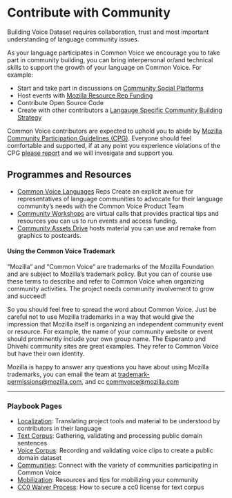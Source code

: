 # Contribute with Community 

Building Voice Dataset requires collaboration, trust and most important understanding of language community issues.

As your language participates in Common Voice we encourage you to take part in community building, you can bring interpersonal or/and technical skills to support the growth of your language on Common Voice. For example:

* Start and take part in discussions on [Community Social Platforms](https://github.com/common-voice/common-voice/blob/main/docs/COMMUNITIES.md)
* Host events with [Mozilla Resource Rep Funding](https://community.mozilla.org/en/groups/mozilla-reps-resources/)
* Contribute Open Source Code
* Create with other contributors a [Langauge Specific Community Building Strategy](https://docs.google.com/document/d/15Kyf3g47HjUCJ55c3aLpvxf96R2cUti2mcRyiyXej90/edit?usp=sharing)

Common Voice contributors are expected to uphold you to abide by [Mozilla Community Participation Guidelines (CPG)](https://www.mozilla.org/about/governance/policies/participation/). Everyone should feel comfortable and supported, if at any point you experience violations of the CPG [please report](https://www.mozilla.org/about/governance/policies/participation/reporting/) and we will invesigate and support you. 

## Programmes and Resources

* [Common Voice Languages](https://foundation.mozilla.org/en/blog/common-voice-language-reps-council-gives-more-voice-to-language-communities/) Reps Create an explicit avenue for representatives of language communities to advocate for their language community’s needs with the Common Voice Product Team
* [Community Workshops](https://discourse.mozilla.org/t/community-workshop-series/96420) are virtual calls that provides practical tips and resources you can us to run events and access funding.
* [Community Assets Drive](https://bit.ly/3AGIjyA) hosts material you can use and remake from graphics to postcards.


####  Using the Common Voice Trademark 

“Mozilla” and “Common Voice” are trademarks of the Mozilla Foundation and are subject to Mozilla’s trademark policy. But you can of course use these terms to describe and refer to Common Voice when organizing community activities. The project needs community involvement to grow and succeed!

So you should feel free to spread the word about Common Voice. Just be careful not to use Mozilla trademarks in a way that would give the impression that Mozilla itself is organizing an independent community event or resource. For example, the name of your community website or event should prominently include your own group name. The Esperanto and Dhivehi community sites are great examples. They refer to Common Voice but have their own identity. 

Mozilla is happy to answer any questions you have about using Mozilla trademarks, you can email the team at trademark-permissions@mozilla.com, and cc commvoice@mozilla.com 

----

### Playbook Pages 

- [Localization](https://common-voice.github.io/community-playbook/sub_pages/Localization.html): Translating project tools and material to be understood by contributors in their language 
- [Text Corpus](https://common-voice.github.io/community-playbook/sub_pages/text.html): Gathering, validating and processing public domain sentences           
- [Voice Corpus](https://common-voice.github.io/community-playbook/sub_pages/voice.html): Recording and validating voice clips to create a public domain dataset  
- [Communities](https://common-voice.github.io/community-playbook/sub_pages/communities.html): Connect with the variety of communities participating in Common Voice
- [Mobilization](https://common-voice.github.io/community-playbook/sub_pages/mobilization.html): Resources and tips for mobilizing your community                 
- [CC0 Waiver Process](https://common-voice.github.io/community-playbook/sub_pages/cc0waiver_process.html): How to secure a cc0 license for text corpus
